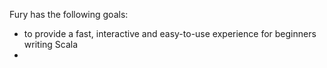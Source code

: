 Fury has the following goals:
 - to provide a fast, interactive and easy-to-use experience for beginners writing Scala
 - 
